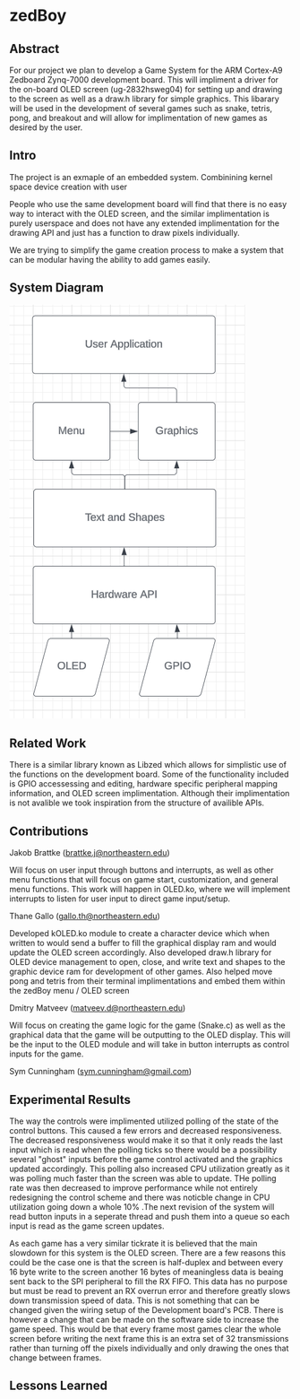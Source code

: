 # zedBoy

####

## Abstract

For our project we plan to develop a Game System for the ARM Cortex-A9 Zedboard Zynq-7000 development board. This will impliment a driver for the on-board OLED screen (ug-2832hsweg04) for setting up and drawing to the screen as well as a draw.h library for simple graphics. This libarary will be used in the development of several games such as snake, tetris, pong, and breakout and will allow for implimentation of new games as desired by the user.

## Intro
The project is an exmaple of an embedded system. Combinining kernel space device creation with user 

People who use the same development board will find that there is no easy way to interact with the OLED screen, and the similar implimentation is purely userspace and does not have any extended implimentation for the drawing API and just has a function to draw pixels individually.

We are trying to simplify the game creation process to make a system that can be modular having the ability to add games easily. 


## System Diagram

![System Diagram](<System_Diagram.png>)

## Related Work

There is a similar library known as Libzed which allows for simplistic use of the functions on the development board. Some of the functionality included is GPIO accessessing and editing, hardware specific peripheral mapping information, and OLED screen implimentation. Although their implimentation is not avalible we took inspiration from the structure of availible APIs. 

## Contributions

Jakob Brattke (brattke.j@northeastern.edu)

Will focus on user input through buttons and interrupts, as well as other menu functions that will focus on game start, customization, and general menu functions. This work will happen in OLED.ko, where we will implement interrupts to listen for user input to direct game input/setup.

Thane Gallo (gallo.th@northeastern.edu) 

Developed kOLED.ko module to create a character device which when written to would send a buffer to fill the graphical display ram and would update the OLED screen accordingly. Also developed draw.h library for OLED device management to open, close, and write text and shapes to the graphic device ram for development of other games. Also helped move pong and tetris from their terminal implimentations and embed them within the zedBoy menu / OLED screen


Dmitry Matveev (matveev.d@northeastern.edu)

Will focus on creating the game logic for the game (Snake.c) as well as the graphical data that the game will be outputting to the OLED display. This will be the input to the OLED module and will take in button interrupts as control inputs for the game.

Sym Cunningham (sym.cunningham@gmail.com)

## Experimental Results
The way the controls were implimented utilized polling of the state of the control buttons. This caused a few errors and decreased responsiveness. The decreased responsiveness would make it so that it only reads the last input which is read when the polling ticks so there would be a possibility several "ghost" inputs before the game control activated and the graphics updated accordingly. This polling also increased CPU utilization greatly as it was polling much faster than the screen was able to update. THe polling rate was then decreased to improve performance while not entirely redesigning the control scheme and there was noticble change in CPU utilization going down a whole 10% .The next revision of the system will read button inputs in a seperate thread and push them into a queue so each input is read as the game screen updates.
  
As each game has a very similar tickrate it is believed that the main slowdown for this system is the OLED screen. There are a few reasons this could be the case one is that the screen is half-duplex and between every 16 byte write to the screen another 16 bytes of meaningless data is beaing sent back to the SPI peripheral to fill the RX FIFO. This data has no purpose but must be read to prevent an RX overrun error and therefore greatly slows down transmission speed of data. This is not something that can be changed given the wiring setup of the Development board's PCB. There is however a change that can be made on the software side to increase the game speed. This would be that every frame most games clear the whole screen before writing the next frame this is an extra set of 32 transmissions rather than turning off the pixels individually and only drawing the ones that change between frames.

  
## Lessons Learned


